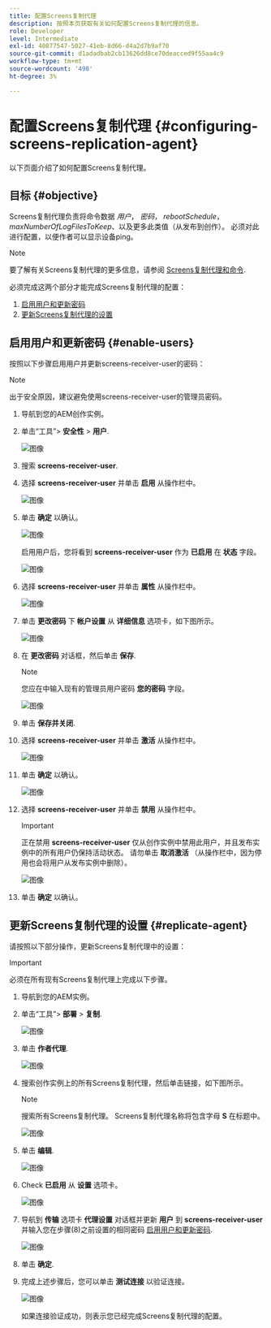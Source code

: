 ```yaml
---
title: 配置Screens复制代理
description: 按照本页获取有关如何配置Screens复制代理的信息。
role: Developer
level: Intermediate
exl-id: 40877547-5027-41eb-8d66-d4a2d7b9af70
source-git-commit: d1adadbab2cb13626dd8ce70deacced9f55aa4c9
workflow-type: tm+mt
source-wordcount: '498'
ht-degree: 3%

---
```


# 配置Screens复制代理 {#configuring-screens-replication-agent}

以下页面介绍了如何配置Screens复制代理。

## 目标 {#objective}

Screens复制代理负责将命令数据 *用户*， *密码*， *rebootSchedule*， *maxNumberOfLogFilesToKeep*、以及更多此类值（从发布到创作）。 必须对此进行配置，以便作者可以显示设备ping。

>[!NOTE]
>要了解有关Screens复制代理的更多信息，请参阅 [Screens复制代理和命令](https://experienceleague.adobe.com/docs/experience-manager-screens/user-guide/administering/author-publish/author-publish-architecture-overview.html?lang=en#screens-replication-agents-and-commands).

必须完成这两个部分才能完成Screens复制代理的配置：

1. [启用用户和更新密码](#enable-users)
1. [更新Screens复制代理的设置](#replicate-agent)

## 启用用户和更新密码 {#enable-users}

按照以下步骤启用用户并更新screens-receiver-user的密码：

>[!NOTE]
>出于安全原因，建议避免使用screens-receiver-user的管理员密码。

1. 导航到您的AEM创作实例。

1. 单击“工具”> **安全性** > **用户**.

   ![图像](/help/user-guide/assets/screens-replication/screens-replication1.png)

1. 搜索 **screens-receiver-user**.

1. 选择 **screens-receiver-user** 并单击 **启用** 从操作栏中。

   ![图像](/help/user-guide/assets/screens-replication/screens-replication2.png)

1. 单击 **确定** 以确认。

   ![图像](/help/user-guide/assets/screens-replication/screens-replication3.png)

   启用用户后，您将看到 **screens-receiver-user** 作为 **已启用** 在 **状态** 字段。

   ![图像](/help/user-guide/assets/screens-replication/screens-replication4.png)

1. 选择 **screens-receiver-user** 并单击 **属性** 从操作栏中。

   ![图像](/help/user-guide/assets/screens-replication/screens-replication5.png)

1. 单击 **更改密码** 下 **帐户设置** 从 **详细信息** 选项卡，如下图所示。

   ![图像](/help/user-guide/assets/screens-replication/screens-replication6.png)

1. 在 **更改密码** 对话框，然后单击 **保存**.

   >[!NOTE]
   >您应在中输入现有的管理员用户密码 **您的密码** 字段。

   ![图像](/help/user-guide/assets/screens-replication/screens-replication7.png)

1. 单击 **保存并关闭**.

1. 选择 **screens-receiver-user** 并单击 **激活** 从操作栏中。

   ![图像](/help/user-guide/assets/screens-replication/screens-replication8.png)

1. 单击 **确定** 以确认。

   ![图像](/help/user-guide/assets/screens-replication/screens-replication9.png)

1. 选择 **screens-receiver-user** 并单击 **禁用** 从操作栏中。

   >[!IMPORTANT]
   > 正在禁用 **screens-receiver-user** 仅从创作实例中禁用此用户，并且发布实例中的所有用户仍保持活动状态。 请勿单击 **取消激活** （从操作栏中，因为停用也会将用户从发布实例中删除）。

   ![图像](/help/user-guide/assets/screens-replication/screens-replication10.png)

1. 单击 **确定** 以确认。

## 更新Screens复制代理的设置 {#replicate-agent}

请按照以下部分操作，更新Screens复制代理中的设置：

>[!IMPORTANT]
>必须在所有现有Screens复制代理上完成以下步骤。

1. 导航到您的AEM实例。

1. 单击“工具”> **部署** > **复制**.

   ![图像](/help/user-guide/assets/screens-replication/screens-replication1a.png)

1. 单击 **作者代理**.

   ![图像](/help/user-guide/assets/screens-replication/screens-replication1b.png)

1. 搜索创作实例上的所有Screens复制代理，然后单击链接，如下图所示。

   >[!NOTE]
   >搜索所有Screens复制代理。 Screens复制代理名称将包含字母 **S** 在标题中。

   ![图像](/help/user-guide/assets/screens-replication/screens-replication1c.png)

1. 单击 **编辑**.

   ![图像](/help/user-guide/assets/screens-replication/screens-replication1d.png)

1. Check **已启用** 从 **设置** 选项卡。

   ![图像](/help/user-guide/assets/screens-replication/screens-replication1e.png)

1. 导航到 **传输** 选项卡 **代理设置** 对话框并更新 **用户** 到 **screens-receiver-user** 并输入您在步骤(8)之前设置的相同密码 [启用用户和更新密码](#enable-users).

   ![图像](/help/user-guide/assets/screens-replication/screens-replication1-f.png)

1. 单击 **确定**.

1. 完成上述步骤后，您可以单击 **测试连接** 以验证连接。

   ![图像](/help/user-guide/assets/screens-replication/screens-replication1g.png)

   如果连接验证成功，则表示您已经完成Screens复制代理的配置。
